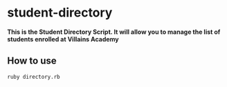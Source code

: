 # student-directory

**This is the Student Directory Script. It will allow you to manage the list of students enrolled at Villains Academy**

## How to use

```shell
ruby directory.rb
```